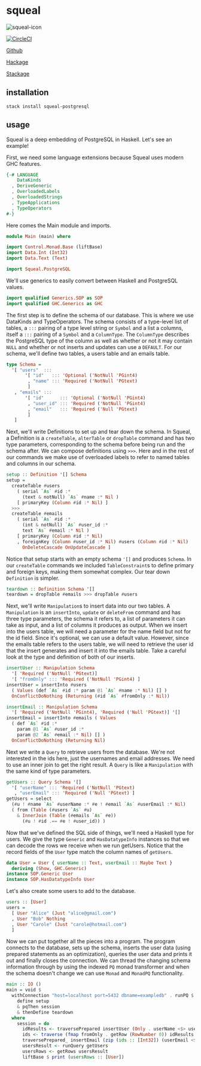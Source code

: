 # squeal

![squeal-icon](http://www.emoticonswallpapers.com/emotion/cute-big-pig/cute-pig-smiley-046.gif)

[![CircleCI](https://circleci.com/gh/echatav/squeal.svg?style=svg&circle-token=a699a654ef50db2c3744fb039cf2087c484d1226)](https://circleci.com/gh/echatav/squeal)

[Github](https://github.com/morphismtech/squeal)

[Hackage](https://hackage.haskell.org/package/squeal-postgresql)

[Stackage](https://www.stackage.org/package/squeal-postgresql)

## installation

`stack install squeal-postgresql`

## usage

Squeal is a deep embedding of PostgreSQL in Haskell. Let's see an example!

First, we need some language extensions because Squeal uses modern GHC features.

```haskell
{-# LANGUAGE
    DataKinds
  , DeriveGeneric
  , OverloadedLabels
  , OverloadedStrings
  , TypeApplications
  , TypeOperators
#-}
```

Here comes the Main module and imports.

```haskell
module Main (main) where

import Control.Monad.Base (liftBase)
import Data.Int (Int32)
import Data.Text (Text)

import Squeal.PostgreSQL
```

We'll use generics to easily convert between Haskell and PostgreSQL values.

```haskell
import qualified Generics.SOP as SOP
import qualified GHC.Generics as GHC
```

The first step is to define the schema of our database. This is where we use DataKinds and TypeOperators. The schema consists of a type-level list of tables, a `:::` pairing of a type level string or `Symbol` and a list a columns, itself a `:::` pairing of a `Symbol` and a `ColumnType`. The `ColumnType` describes the PostgreSQL type of the column as well as whether or not it may contain `NULL` and whether or not inserts and updates can use a `DEFAULT`. For our schema, we'll define two tables, a users table and an emails table.

```haskell
type Schema =
  '[ "users"  :::
       '[ "id"   ::: 'Optional ('NotNull 'PGint4)
        , "name" ::: 'Required ('NotNull 'PGtext)
        ]
   , "emails" :::
       '[ "id"      ::: 'Optional ('NotNull 'PGint4)
        , "user_id" ::: 'Required ('NotNull 'PGint4)
        , "email"   ::: 'Required ('Null 'PGtext)
        ]
   ]
```

Next, we'll write Definitions to set up and tear down the schema. In Squeal, a Definition is a `createTable`, `alterTable` or `dropTable` command and has two type parameters, corresponding to the schema before being run and the schema after. We can compose definitions using `>>>`. Here and in the rest of our commands we make use of overloaded labels to refer to named tables and columns in our schema.

```haskell
setup :: Definition '[] Schema
setup = 
  createTable #users
    ( serial `As` #id :*
      (text & notNull) `As` #name :* Nil )
    [ primaryKey (Column #id :* Nil) ]
  >>>
  createTable #emails
    ( serial `As` #id :*
      (int & notNull) `As` #user_id :*
      text `As` #email :* Nil )
    [ primaryKey (Column #id :* Nil)
    , foreignKey (Column #user_id :* Nil) #users (Column #id :* Nil)
      OnDeleteCascade OnUpdateCascade ]
```

Notice that setup starts with an empty schema `'[]` and produces `Schema`. In our `createTable` commands we included `TableConstraint`s to define primary and foreign keys, making them somewhat complex. Our tear down `Definition` is simpler.

```haskell
teardown :: Definition Schema '[]
teardown = dropTable #emails >>> dropTable #users
```

Next, we'll write `Manipulation`s to insert data into our two tables. A `Manipulation` is an `insertInto`, `update` or `deleteFrom` command and has three type parameters, the schema it refers to, a list of parameters it can take as input, and a list of columns it produces as output. When we insert into the users table, we will need a parameter for the name field but not for the id field. Since it's optional, we can use a default value. However, since the emails table refers to the users table, we will need to retrieve the user id that the insert generates and insert it into the emails table. Take a careful look at the type and definition of both of our inserts.

```haskell
insertUser :: Manipulation Schema
  '[ 'Required ('NotNull 'PGtext)]
  '[ "fromOnly" ::: 'Required ('NotNull 'PGint4) ]
insertUser = insertInto #users
  ( Values (def `As` #id :* param @1 `As` #name :* Nil) [] )
  OnConflictDoNothing (Returning (#id `As` #fromOnly :* Nil))

insertEmail :: Manipulation Schema
  '[ 'Required ('NotNull 'PGint4), 'Required ('Null 'PGtext)] '[]
insertEmail = insertInto #emails ( Values
  ( def `As` #id :*
    param @1 `As` #user_id :*
    param @2 `As` #email :* Nil) [] )
  OnConflictDoNothing (Returning Nil)
```

Next we write a `Query` to retrieve users from the database. We're not interested in the ids here, just the usernames and email addresses. We need to use an inner join to get the right result. A `Query` is like a `Manipulation` with the same kind of type parameters.

```haskell
getUsers :: Query Schema '[]
  '[ "userName" ::: 'Required ('NotNull 'PGtext)
   , "userEmail" ::: 'Required ('Null 'PGtext) ]
getUsers = select
  (#u ! #name `As` #userName :* #e ! #email `As` #userEmail :* Nil)
  ( from (Table (#users `As` #u)
    & InnerJoin (Table (#emails `As` #e))
      (#u ! #id .== #e ! #user_id)) )
```

Now that we've defined the SQL side of things, we'll need a Haskell type for users. We give the type `Generic` and `HasDatatypeInfo` instances so that we can decode the rows we receive when we run getUsers. Notice that the record fields of the `User` type match the column names of `getUsers`.

```haskell
data User = User { userName :: Text, userEmail :: Maybe Text }
  deriving (Show, GHC.Generic)
instance SOP.Generic User
instance SOP.HasDatatypeInfo User
```

Let's also create some users to add to the database.

```haskell
users :: [User]
users = 
  [ User "Alice" (Just "alice@gmail.com")
  , User "Bob" Nothing
  , User "Carole" (Just "carole@hotmail.com")
  ]
```

Now we can put together all the pieces into a program. The program connects to the database, sets up the schema, inserts the user data (using prepared statements as an optimization), queries the user data and prints it out and finally closes the connection. We can thread the changing schema information through by using the indexed `PQ` monad transformer and when the schema doesn't change we can use `Monad` and `MonadPQ` functionality.

```haskell
main :: IO ()
main = void $
  withConnection "host=localhost port=5432 dbname=exampledb" . runPQ $
    define setup
    & pqThen session
    & thenDefine teardown
  where
    session = do
      idResults <- traversePrepared insertUser (Only . userName <$> users)
      ids <- traverse (fmap fromOnly . getRow (RowNumber 0)) idResults
      traversePrepared_ insertEmail (zip (ids :: [Int32]) (userEmail <$> users))
      usersResult <- runQuery getUsers
      usersRows <- getRows usersResult
      liftBase $ print (usersRows :: [User])
```
